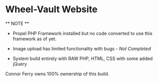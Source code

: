 # Wheel-Vault Website

** NOTE ** 

- Propel PHP Framework installed but no code converted to use this framework as of yet.
- Image upload has limited functionality with bugs -  *Not Completed*

- System build entirely with RAW PHP, HTML, CSS with some added jQuery 


Connor Ferry owns 100% ownership of this build.
